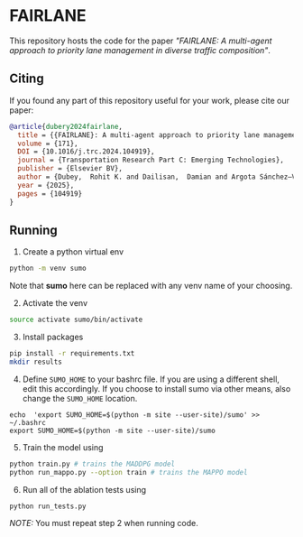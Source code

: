 # FAIRLANE
This repository hosts the code for the paper *"FAIRLANE: A multi-agent approach to priority lane management in diverse traffic composition"*.

## Citing
If you found any part of this repository useful for your work, please cite our paper:
```bibtex
@article{dubery2024fairlane,
  title = {{FAIRLANE}: A multi-agent approach to priority lane management in diverse traffic composition},
  volume = {171},
  DOI = {10.1016/j.trc.2024.104919},
  journal = {Transportation Research Part C: Emerging Technologies},
  publisher = {Elsevier BV},
  author = {Dubey,  Rohit K. and Dailisan,  Damian and Argota Sánchez–Vaquerizo,  Javier  and Helbing,  Dirk},
  year = {2025},
  pages = {104919}
}
```

## Running


1. Create a python virtual env
```bash
python -m venv sumo
```
Note that **sumo** here can be replaced with any venv name of your choosing.

2. Activate the venv
```bash
source activate sumo/bin/activate
```

3. Install packages
```bash
pip install -r requirements.txt
mkdir results
```

4. Define `SUMO_HOME` to your bashrc file. If you are using a different shell, edit this accordingly. If you choose to install sumo via other means, also change the `SUMO_HOME` location.
```
echo  'export SUMO_HOME=$(python -m site --user-site)/sumo' >> ~/.bashrc
export SUMO_HOME=$(python -m site --user-site)/sumo
```

5. Train the model using 
```bash
python train.py # trains the MADDPG model
python run_mappo.py --option train # trains the MAPPO model
```

6. Run all of the ablation tests using 
```bash
python run_tests.py
```
*NOTE:* You must repeat step 2 when running code. 


